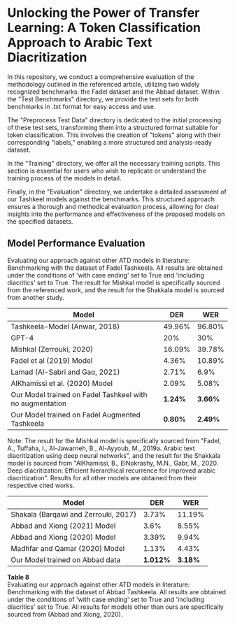 # Unlocking the Power of Transfer Learning: A Token Classification Approach to Arabic Text Diacritization

In this repository, we conduct a comprehensive evaluation of the methodology outlined in the referenced article, utilizing two widely recognized benchmarks: the Fadel dataset and the Abbad dataset. Within the "Test Benchmarks" directory, we provide the test sets for both benchmarks in .txt format for easy access and use.

The "Preprocess Test Data" directory is dedicated to the initial processing of these test sets, transforming them into a structured format suitable for token classification. This involves the creation of "tokens" along with their corresponding "labels," enabling a more structured and analysis-ready dataset.

In the "Training" directory, we offer all the necessary training scripts. This section is essential for users who wish to replicate or understand the training process of the models in detail.

Finally, in the "Evaluation" directory, we undertake a detailed assessment of our Tashkeel models against the benchmarks. This structured approach ensures a thorough and methodical evaluation process, allowing for clear insights into the performance and effectiveness of the proposed models on the specified datasets.


## Model Performance Evaluation

Evaluating our approach against other ATD models in literature: Benchmarking with the dataset of Fadel Tashkeela. All results are obtained under the conditions of 'with case ending' set to True and 'including diacritics' set to True. The result for Mishkal model is specifically sourced from the referenced work, and the result for the Shakkala model is sourced from another study.

| Model                                                                                     | DER   | WER   |
|-------------------------------------------------------------------------------------------|-------|-------|
| Tashkeela-Model (Anwar, 2018)                                                             | 49.96%| 96.80%|
| GPT-4                                                                                     | 20%   | 30%   |
| Mishkal (Zerrouki, 2020)                                                                  | 16.09%| 39.78%|
| Fadel et al (2019) Model                                                                  | 4.36% | 10.89%|
| Lamad (Al-Sabri and Gao, 2021)                                                             | 2.71% | 6.9%  |
| AlKhamissi et al. (2020) Model                                                            | 2.09% | 5.08% |
| Our Model trained on Fadel Tashkeel with no augmentation                                  | **1.24%** | **3.66%** |
| Our Model trained on Fadel Augmented Tashkeela                                            | **0.80%** | **2.49%** |

Note: The result for the Mishkal model is specifically sourced from "Fadel, A., Tuffaha, I., Al-Jawarneh, B., Al-Ayyoub, M., 2019a. Arabic text diacritization using deep neural networks", and the result for the Shakkala model is sourced from "AlKhamissi, B., ElNokrashy, M.N., Gabr, M., 2020. Deep diacritization: Efficient hierarchical recurrence for improved arabic diacritization". Results for all other models are obtained from their respective cited works.


| Model                                                     | DER   | WER   |
|-----------------------------------------------------------|-------|-------|
| Shakala (Barqawi and Zerrouki, 2017)                      | 3.73% | 11.19%|
| Abbad and Xiong (2021) Model                              | 3.6%  | 8.55% |
| Abbad and Xiong (2020) Model                              | 3.39% | 9.94% |
| Madhfar and Qamar (2020) Model                            | 1.13% | 4.43% |
| Our Model trained on Abbad data                           | **1.012%**| **3.18%** |

**Table 8**  
Evaluating our approach against other ATD models in literature: Benchmarking with the dataset of Abbad Tashkeela. All results are obtained under the conditions of 'with case ending' set to True and 'including diacritics' set to True. All results for models other than ours are specifically sourced from (Abbad and Xiong, 2020).

